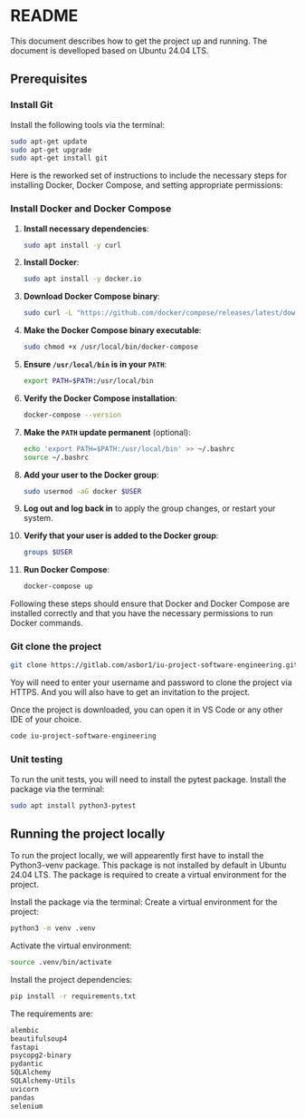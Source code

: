 # README

This document describes how to get the project up and running. The document is develloped based on Ubuntu 24.04 LTS.

## Prerequisites

### Install Git

Install the following tools via the terminal:

```bash
sudo apt-get update
sudo apt-get upgrade
sudo apt-get install git
```
Here is the reworked set of instructions to include the necessary steps for installing Docker, Docker Compose, and setting appropriate permissions:

### Install Docker and Docker Compose

1. **Install necessary dependencies**:
    ```sh
    sudo apt install -y curl
    ```

2. **Install Docker**:
    ```sh
    sudo apt install -y docker.io
    ```

3. **Download Docker Compose binary**:
    ```sh
    sudo curl -L "https://github.com/docker/compose/releases/latest/download/docker-compose-$(uname -s)-$(uname -m)" -o /usr/local/bin/docker-compose
    ```

4. **Make the Docker Compose binary executable**:
    ```sh
    sudo chmod +x /usr/local/bin/docker-compose
    ```

5. **Ensure `/usr/local/bin` is in your `PATH`**:
    ```sh
    export PATH=$PATH:/usr/local/bin
    ```

6. **Verify the Docker Compose installation**:
    ```sh
    docker-compose --version
    ```

7. **Make the `PATH` update permanent** (optional):
    ```sh
    echo 'export PATH=$PATH:/usr/local/bin' >> ~/.bashrc
    source ~/.bashrc
    ```

8. **Add your user to the Docker group**:
    ```sh
    sudo usermod -aG docker $USER
    ```

9. **Log out and log back in** to apply the group changes, or restart your system.

10. **Verify that your user is added to the Docker group**:
    ```sh
    groups $USER
    ```

11. **Run Docker Compose**:
    ```sh
    docker-compose up
    ```

Following these steps should ensure that Docker and Docker Compose are installed correctly and that you have the necessary permissions to run Docker commands.

### Git clone the project

```bash
git clone https://gitlab.com/asbor1/iu-project-software-engineering.git
```

Yoy will need to enter your username and password to clone the project via HTTPS. And you will also have to get an invitation to the project.

Once the project is downloaded, you can open it in VS Code or any other IDE of your choice.

```bash
code iu-project-software-engineering
```

### Unit testing

To run the unit tests, you will need to install the pytest package. Install the package via the terminal:

```bash
sudo apt install python3-pytest
```



## Running the project locally

To run the project locally, we will appearently first have to install the Python3-venv package. This package is not installed by default in Ubuntu 24.04 LTS. The package is required to create a virtual environment for the project.

Install the package via the terminal:
Create a virtual environment for the project:

```bash
python3 -m venv .venv
```

Activate the virtual environment:

```bash
source .venv/bin/activate
```

Install the project dependencies:

```bash
pip install -r requirements.txt
```

The requirements are:

```bash
alembic
beautifulsoup4
fastapi
psycopg2-binary
pydantic
SQLAlchemy
SQLAlchemy-Utils
uvicorn
pandas
selenium
```


